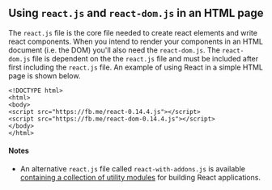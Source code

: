 ## Using `react.js` and `react-dom.js` in an HTML page

The `react.js` file is the core file needed to create react elements and write react components. When you intend to render your components in an HTML document (i.e. the DOM) you'll also need the `react-dom.js`. The `react-dom.js` file is dependent on the the `react.js` file and must be included after first including the `react.js` file. An example of using React in a simple HTML page is shown below.

```
<!DOCTYPE html>
<html>
<body>
<script src="https://fb.me/react-0.14.4.js"></script>
<script src="https://fb.me/react-dom-0.14.4.js"></script>
</body>
</html>
```



#### Notes

* An alternative `react.js` file called `react-with-addons.js` is available [containing a collection of utility modules](https://facebook.github.io/react/docs/addons.html) for building React applications.